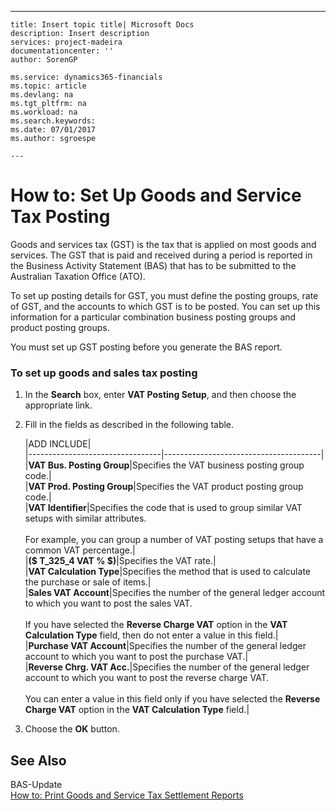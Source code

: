 ---
    title: Insert topic title| Microsoft Docs
    description: Insert description
    services: project-madeira
    documentationcenter: ''
    author: SorenGP

    ms.service: dynamics365-financials
    ms.topic: article
    ms.devlang: na
    ms.tgt_pltfrm: na
    ms.workload: na
    ms.search.keywords:
    ms.date: 07/01/2017
    ms.author: sgroespe

    ---
# How to: Set Up Goods and Service Tax Posting
Goods and services tax \(GST\) is the tax that is applied on most goods and services. The GST that is paid and received during a period is reported in the Business Activity Statement \(BAS\) that has to be submitted to the Australian Taxation Office \(ATO\).  
  
 To set up posting details for GST, you must define the posting groups, rate of GST, and the accounts to which GST is to be posted. You can set up this information for a particular combination business posting groups and product posting groups.  
  
 You must set up GST posting before you generate the BAS report.  
  
### To set up goods and sales tax posting  
  
1.  In the **Search** box, enter **VAT Posting Setup**, and then choose the appropriate link.  
  
2.  Fill in the fields as described in the following table.  
  
    |ADD INCLUDE<!--[!INCLUDE[bp_tablefield](../../includes/bp_tabledescription_md.md)]-->|  
    |---------------------------------|---------------------------------------|  
    |**VAT Bus. Posting Group**|Specifies the VAT business posting group code.|  
    |**VAT Prod. Posting Group**|Specifies the VAT product posting group code.|  
    |**VAT Identifier**|Specifies the code that is used to group similar VAT setups with similar attributes.<br /><br /> For example, you can group a number of VAT posting setups that have a common VAT percentage.|  
    |**\($ T\_325\_4 VAT % $\)**|Specifies the VAT rate.|  
    |**VAT Calculation Type**|Specifies the method that is used to calculate the purchase or sale of items.|  
    |**Sales VAT Account**|Specifies the number of the general ledger account to which you want to post the sales VAT.<br /><br /> If you have selected the **Reverse Charge VAT** option in the **VAT Calculation Type** field, then do not enter a value in this field.|  
    |**Purchase VAT Account**|Specifies the number of the general ledger account to which you want to post the purchase VAT.|  
    |**Reverse Chrg. VAT Acc.**|Specifies the number of the general ledger account to which you want to post the reverse charge VAT.<br /><br /> You can enter a value in this field only if you have selected the **Reverse Charge VAT** option in the **VAT Calculation Type** field.|  
  
3.  Choose the **OK** button.  
  
## See Also  
 BAS-Update   
 [How to: Print Goods and Service Tax Settlement Reports](../FullExperience/how-to-print-goods-and-service-tax-settlement-reports.md)